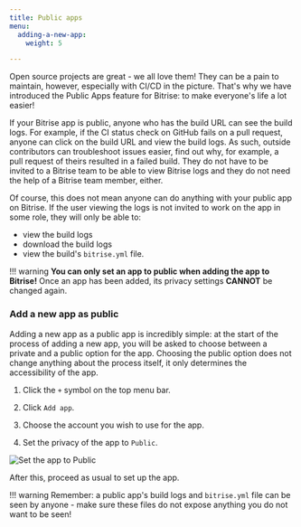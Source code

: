 ```yaml
---
title: Public apps
menu:
  adding-a-new-app:
    weight: 5

---
```

Open source projects are great - we all love them! They can be a pain to maintain, however, especially with CI/CD in the picture. That's why we have introduced the Public Apps feature for Bitrise: to make everyone's life a lot easier!

If your Bitrise app is public, anyone who has the build URL can see the build logs. For example, if the CI status check on GitHub fails on a pull request, anyone can click on the build URL and view the build logs. As such, outside contributors can troubleshoot issues easier, find out why, for example, a pull request of theirs resulted in a failed build. They do not have to be invited to a Bitrise team to be able to view Bitrise logs and they do not need the help of a Bitrise team member, either.

Of course, this does not mean anyone can do anything with your public app on Bitrise. If the user viewing the logs is not invited to work on the app in some role, they will only be able to:

- view the build logs
- download the build logs
- view the build's `bitrise.yml` file.

!!! warning
    __You can only set an app to public when adding the app to Bitrise!__ Once an app has been added, its privacy settings __CANNOT__ be changed again.

### Add a new app as public

Adding a new app as a public app is incredibly simple: at the start of the process of adding a new app, you will be asked to choose between a private and a public option for the app. Choosing the public option does not change anything about the process itself, it only determines the accessibility of the app.

1. Click the `+` symbol on the top menu bar.

1. Click `Add app`.

1. Choose the account you wish to use for the app.

1. Set the privacy of the app to `Public`.

![Set the app to Public](/img/adding-a-new-app/public-app.png)

After this, proceed as usual to set up the app.

!!! warning
    Remember: a public app's build logs and `bitrise.yml` file can be seen by anyone - make sure these files do not expose anything you do not want to be seen!